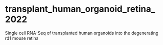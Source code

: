 # transplant_human_organoid_retina_2022
Single cell RNA-Seq of transplanted human organoids into the degenerating rd1 mouse retina
